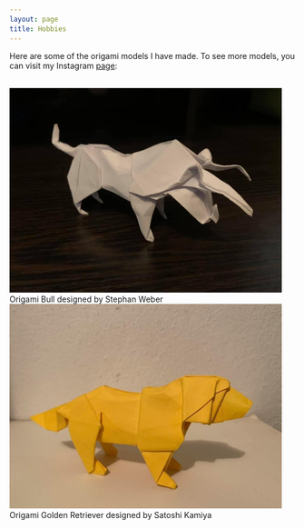 ```yaml
---
layout: page
title: Hobbies
---
```


<p>Here are some of the origami models I have made. To see more models, you can visit my Instagram <a href="https://www.instagram.com/erics_origami/">page</a>:</p>
<br>
<img src="assets/Bull.png" width="480" height="360">
<br>Origami Bull designed by Stephan Weber

<br>
<img src="assets/GoldenRetriever.png" width="480" height="360">
<br> Origami Golden Retriever designed by Satoshi Kamiya

